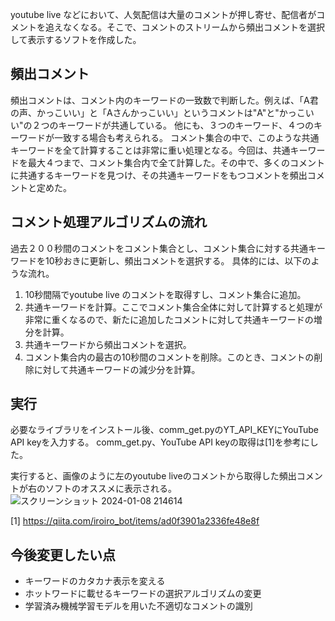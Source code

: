 youtube live などにおいて、人気配信は大量のコメントが押し寄せ、配信者がコメントを追えなくなる。そこで、コメントのストリームから頻出コメントを選択して表示するソフトを作成した。


## 頻出コメント
頻出コメントは、コメント内のキーワードの一致数で判断した。例えば、「A君の声、かっこいい」と「Aさんかっこいい」というコメントは"A"と"かっこいい"の２つのキーワードが共通している。
他にも、３つのキーワード、４つのキーワードが一致する場合も考えられる。
コメント集合の中で、このような共通キーワードを全て計算することは非常に重い処理となる。今回は、共通キーワードを最大４つまで、コメント集合内で全て計算した。その中で、多くのコメントに共通するキーワードを見つけ、その共通キーワードをもつコメントを頻出コメントと定めた。


## コメント処理アルゴリズムの流れ
過去２００秒間のコメントをコメント集合とし、コメント集合に対する共通キーワードを10秒おきに更新し、頻出コメントを選択する。
具体的には、以下のような流れ。

1. 10秒間隔でyoutube live のコメントを取得すし、コメント集合に追加。
1. 共通キーワードを計算。ここでコメント集合全体に対して計算すると処理が非常に重くなるので、新たに追加したコメントに対して共通キーワードの増分を計算。
1. 共通キーワードから頻出コメントを選択。
1. コメント集合内の最古の10秒間のコメントを削除。このとき、コメントの削除に対して共通キーワードの減少分を計算。


## 実行
必要なライブラリをインストール後、comm_get.pyのYT_API_KEYにYouTube API keyを入力する。
comm_get.py、YouTube API keyの取得は[1]を参考にした。

実行すると、画像のように左のyoutube liveのコメントから取得した頻出コメントが右のソフトのオススメに表示される。
![スクリーンショット 2024-01-08 214614](https://github.com/taisei527/youtube_comment/assets/134770116/dce4eae1-db8d-4a2d-8889-04b42ce9d479)


[1] https://qiita.com/iroiro_bot/items/ad0f3901a2336fe48e8f


## 今後変更したい点
- キーワードのカタカナ表示を変える
- ホットワードに載せるキーワードの選択アルゴリズムの変更
- 学習済み機械学習モデルを用いた不適切なコメントの識別
